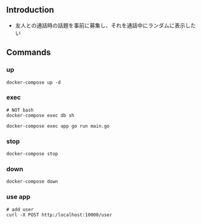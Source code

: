 ## Introduction
- 友人との通話時の話題を事前に募集し、それを通話中にランダムに表示したい

## Commands

### up
```
docker-compose up -d
```

### exec
```
# NOT bash
docker-compose exec db sh
```

```
docker-compose exec app go run main.go
```

### stop
```
docker-compose stop
```

### down
```
docker-compose down
```

### use app
```
# add user
curl -X POST http:/localhost:10000/user
```
